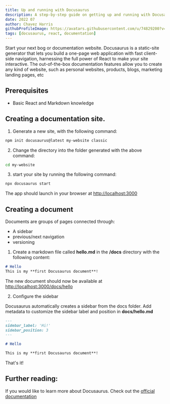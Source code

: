 ```yaml
---
title: Up and running with Docusaurus
description: A step-by-step guide on getting up and running with Docusaurus
date: 2022 07
author: Chavez Harris
githubProfileImage: https://avatars.githubusercontent.com/u/74829200?v=4
tags: [docusaurus, react, documentation]
---
```


Start your next bog or documentation website. Docusaurus is a static-site generator that lets you build a one-page web application with fast client-side navigation, harnessing the full power of React to make your site interactive. The out-of-the-box documentation features allow you to create any kind of website, such as personal websites, products, blogs, marketing landing pages, etc

<!-- more -->

## Prerequisites

- Basic React and Markdown knowledge

## Creating a documentation site.

1. Generate a new site, with the following command:

```sh
npm init docusaurus@latest my-website classic

```

2. Change the directory into the folder generated with the above command:

```sh
cd my-website

```

3. start your site by running the following command:

```sh
npx docusaurus start

```

The app should launch in your browser at [http://localhost:3000](http://localhost:3000)

## Creating a document

Documents are groups of pages connected through:

- A sidebar
- previous/next navigation
- versioning

1. Create a markdown file called **hello.md** in the **/docs** directory with the following content:

```markdown
# Hello
This is my **first Docusaurus document**!

```

The new document should now be available at [http://localhost:3000/docs/hello](http://localhost:3000/docs/hello)

2. Configure the sidebar


Docusaurus automatically creates a sidebar from the docs folder. Add metadata to customize the sidebar label and position in **docs/hello.md**

```markdown
---
sidebar_label: 'Hi!'
sidebar_position: 3
---

# Hello

This is my **first Docusaurus document**!

```

That's it!

## Further reading:

If you would like to learn more about Docusaurus. Check out the [official documentation](https://tutorial.docusaurus.io/docs/intro)